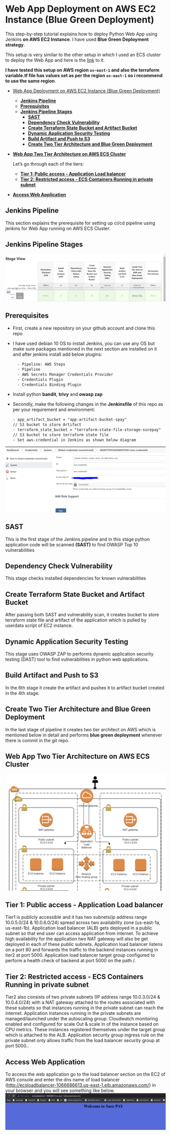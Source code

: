 # Web App Deployment on AWS EC2 Instance (Blue Green Deployment)

This step-by-step tutorial explains how to deploy Python Web App using Jenkins **on AWS EC2 Instance**. I have used **Blue Green Deployment strategy**.

This setup is very similar to the other setup in which I used an ECS cluster to deploy the Web App and here is the [link](https://github.com/rsthakur83/spay.git) to it.

**I have tested this setup on AWS region `us-east-1` and also the terraform variable.tf file has values set as per the region `us-east-1` so i recommend to use the same region**.

- [Web App Deployment on AWS EC2 Instance (Blue Green Deployment)](#web-app-deployment-on-aws-ec2-instance-blue-green-deployment)
  - [**Jenkins Pipeline**](#jenkins-pipeline)
  - [**Prerequisites**](#prerequisites)
  - [**Jenkins Pipeline Stages**](#jenkins-pipeline-stages)   
    - [**SAST**](#sast)
    - [**Dependency Check Vulnerability**](#dependency-check-vulnerability)
    - [**Create Terraform State Bucket and Artifact Bucket**](#create-terraform-state-bucket-and-artifact-bucket)
    - [**Dynamic Application Security Testing**](#dynamic-application-security-testing)
    - [**Build Artifact and Push to S3**](#build-artifact-and-push-to-s3)
    - [**Create Two Tier Architecture and Blue Green Deployment**](#create-two-tier-architecture-and-blue-green-deployment)


- [**Web App Two Tier Architecture on AWS ECS Cluster**](#web-app-two-tier-architecture-on-aws-ecs-cluster)

    Let’s go through each of the tiers:
    - [**Tier 1: Public access - Application Load balancer**](#tier-1-public-access---application-load-balancer)
    - [**Tier 2: Restricted access - ECS Containers Running in private subnet**](#tier-2-restricted-access---ecs-containers-running-in-private-subnet)
    
- [**Access Web Application**](#access-web-application)

## **Jenkins Pipeline**

This section explains the prerequisite for setting up ci/cd pipeline using jenkins for Web App running on AWS ECS Cluster.

## **Jenkins Pipeline Stages**

![pipeline-stages.PNG](images/ec2-ci-cd.PNG)

## **Prerequisites**

- First, create a new repository on your github account and clone this repo

- I have used debian 10 OS to install Jenkins, you can use any OS but make sure packages mentioned in the next section are installed on it and after jenkins install add below plugins:

        - Pipeline: AWS Steps
        - Pipeline
        - AWS Secrets Manager Credentials Provider
        - Credentials Plugin
        - Credentials Binding Plugin 
- Install python **bandit**, **trivy** and **owasp zap**

- Secondly, make the following changes in the **Jenkinsfile** of this repo as per your requirement and environment:
  
      - app_artifact_bucket = "app-artifact-bucket-spay"                                                // S3 bucket to store Artifact
      - terraform_state_bucket = "terraform-state-file-storage-surepay"    // S3 bucket to store terraform state file
      - Set aws-credential in Jenkins as shown below diagram
  
![aws-credential.PNG](images/aws-credential.PNG)

## **SAST**

This is the first stage of the Jenkins pipeline and in this stage python application code will be scanned **(SAST)** to find OWASP Top 10 vulnerabilities

## **Dependency Check Vulnerability**

This stage checks installed dependencies for known vulnerabilities

## **Create Terraform State Bucket and Artifact Bucket**

After passing both SAST and vulnerability scan, it creates bucket to store terraform state file and artifact of the application which is pulled by userdata script of EC2 instance.

## **Dynamic Application Security Testing**

This stage uses OWASP ZAP to performs dynamic application security testing (DAST) tool to find vulnerabilities in python web applications.

## **Build Artifact and Push to S3**

In the 6th stage it create the artifact and pushes it to artifact bucket created in the 4th stage.

## **Create Two Tier Architecture and Blue Green Deployment**

In the last stage of pipeline it creates two tier architect on AWS which is mentioned below in detail and performs **blue green deployment** whenever there is commit in the git repo.

## **Web App Two Tier Architecture on AWS ECS Cluster**

![ec2.PNG](images/aws-ec2.PNG)

## **Tier 1: Public access - Application Load balancer**

Tier1 is publicly accessible and it has two subnets(ip address range 10.0.5.0/24 & 10.0.6.0/24) spread across two availability zone (us-east-1a, us-east-1b). Application load balancer (ALB) gets deployed in a public subnet so that end user can access application from internet. To achieve high availability for the application two NAT gateway will also be get deployed in each of these public subnets. Application load balancer listens on a port 80 and forwards the traffic to the backend instances running in tier2 at port 5000. Application load balancer target group configured to perform a health check of backend at port 5000 on the path /.

## **Tier 2: Restricted access - ECS Containers Running in private subnet**

Tier2 also consists of two private subnets (IP address range 10.0.3.0/24 & 10.0.4.0/24) with a NAT gateway attached to the routes associated with these subnets so that instances running in the private subnet can reach the internet. Application instances running in the private subnets are managed/launched under the autoscaling group. Cloudwatch monitoring enabled and configured for scale Out & scale In of the instance based on CPU metrics. These instances registered themselves under the target group which is attached to the ALB. Application security group ingress rule on the private subnet only allows traffic from the load balancer security group at port 5000..

## **Access Web Application**

To access the web application go to the load balancer section on the EC2 of AWS console and enter the dns name of load balancer (http://ecsloadbalancer-1066686613.us-east-1.elb.amazonaws.com/) in your browser and you will see something like below.
![webapp.PNG](images/webapp.PNG)
